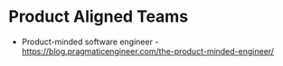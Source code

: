 # Product Aligned Teams

- Product-minded software engineer - https://blog.pragmaticengineer.com/the-product-minded-engineer/
